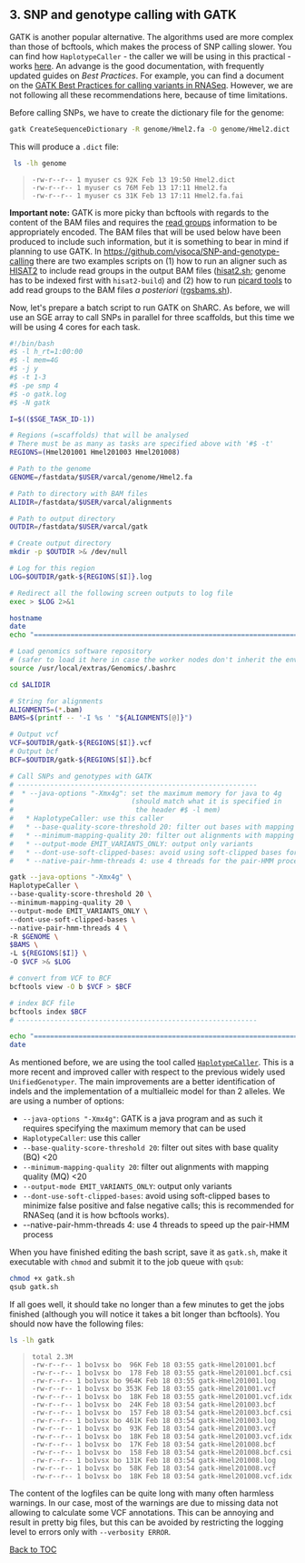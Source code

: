 ## 3. SNP and genotype calling with GATK
GATK is another popular alternative. The algorithms used are more complex than those of bcftools, which makes the process of SNP calling slower. You can find how ``HaplotypeCaller`` - the caller we will be using in this practical - works [here](https://software.broadinstitute.org/gatk/documentation/article?id=4148). An advange is the good documentation, with frequently updated guides on *Best Practices*. For example, you can find a document on the [GATK Best Practices for calling variants in RNASeq](https://software.broadinstitute.org/gatk/documentation/article.php?id=3891). However, we are not following all these recommendations here, because of time limitations.  

Before calling SNPs, we have to create the dictionary file for the genome:
```bash
gatk CreateSequenceDictionary -R genome/Hmel2.fa -O genome/Hmel2.dict
```
This will produce a `.dict` file:
```bash
 ls -lh genome
```
>``-rw-r--r-- 1 myuser cs 92K Feb 13 19:50 Hmel2.dict``<br>
>``-rw-r--r-- 1 myuser cs 76M Feb 13 17:11 Hmel2.fa``<br>
>``-rw-r--r-- 1 myuser cs 31K Feb 13 17:11 Hmel2.fa.fai``<br>

__Important note:__ GATK is more picky than bcftools with regards to the content of the BAM files and requires the [read groups](https://gatkforums.broadinstitute.org/gatk/discussion/6472/read-groups) information to be appropriately encoded. The BAM files that will be used below have been produced to include such information, but it is something to bear in mind if planning to use GATK. In https://github.com/visoca/SNP-and-genotype-calling there are two examples scripts on (1) how to run an aligner such as [HISAT2](https://ccb.jhu.edu/software/hisat2/index.shtml) to include read groups in the output BAM files ([hisat2.sh](https://github.com/visoca/SNP-and-genotype-calling/blob/master/scripts/hisat2.sh); genome has to be indexed first with `hisat2-build`) and (2) how to run [picard tools](https://broadinstitute.github.io/picard/) to add read groups to the BAM files *a posteriori* ([rgsbams.sh](https://github.com/visoca/SNP-and-genotype-calling/blob/master/scripts/rgsbams.sh)). 

Now, let's prepare a batch script to run GATK on ShARC. As before, we will use an SGE array to call SNPs in parallel for three scaffolds, but this time we will be using 4 cores for each task.

```bash
#!/bin/bash
#$ -l h_rt=1:00:00
#$ -l mem=4G
#$ -j y
#$ -t 1-3
#$ -pe smp 4
#$ -o gatk.log
#$ -N gatk

I=$(($SGE_TASK_ID-1))

# Regions (=scaffolds) that will be analysed
# There must be as many as tasks are specified above with '#$ -t'
REGIONS=(Hmel201001 Hmel201003 Hmel201008)

# Path to the genome
GENOME=/fastdata/$USER/varcal/genome/Hmel2.fa

# Path to directory with BAM files
ALIDIR=/fastdata/$USER/varcal/alignments

# Path to output directory
OUTDIR=/fastdata/$USER/varcal/gatk

# Create output directory
mkdir -p $OUTDIR >& /dev/null

# Log for this region
LOG=$OUTDIR/gatk-${REGIONS[$I]}.log

# Redirect all the following screen outputs to log file
exec > $LOG 2>&1

hostname
date
echo "=============================================================================="

# Load genomics software repository
# (safer to load it here in case the worker nodes don't inherit the environment)
source /usr/local/extras/Genomics/.bashrc

cd $ALIDIR

# String for alignments
ALIGNMENTS=(*.bam)
BAMS=$(printf -- '-I %s ' "${ALIGNMENTS[@]}")

# Output vcf
VCF=$OUTDIR/gatk-${REGIONS[$I]}.vcf
# Output bcf
BCF=$OUTDIR/gatk-${REGIONS[$I]}.bcf

# Call SNPs and genotypes with GATK
# -----------------------------------------------------------
#  * --java-options "-Xmx4g": set the maximum memory for java to 4g 
#                             (should match what it is specified in
#                              the header #$ -l mem)
#   * HaplotypeCaller: use this caller
#   * --base-quality-score-threshold 20: filter out bases with mapping quality <20
#   * --minimum-mapping-quality 20: filter out alignments with mapping quality <20
#   * --output-mode EMIT_VARIANTS_ONLY: output only variants
#   * --dont-use-soft-clipped-bases: avoid using soft-clipped bases for calls
#   * --native-pair-hmm-threads 4: use 4 threads for the pair-HMM process

gatk --java-options "-Xmx4g" \
HaplotypeCaller \
--base-quality-score-threshold 20 \
--minimum-mapping-quality 20 \
--output-mode EMIT_VARIANTS_ONLY \
--dont-use-soft-clipped-bases \
--native-pair-hmm-threads 4 \
-R $GENOME \
$BAMS \
-L ${REGIONS[$I]} \
-O $VCF >& $LOG

# convert from VCF to BCF
bcftools view -O b $VCF > $BCF

# index BCF file
bcftools index $BCF
# -----------------------------------------------------------

echo "=============================================================================="
date
```
As mentioned before, we are using the tool called [``HaplotypeCaller``](https://software.broadinstitute.org/gatk/documentation/tooldocs/current/org_broadinstitute_hellbender_tools_walkers_haplotypecaller_HaplotypeCaller.php). This is a more recent and improved caller with respect to the previous widely used ``UnifiedGenotyper``. The main improvements are a better identification of indels and the implementation of a multialleic model for than 2 alleles. We are using a number of options:
* `--java-options "-Xmx4g"`: GATK is a java program and as such it requires specifying the maximum memory that can be used
* `HaplotypeCaller`: use this caller
* `--base-quality-score-threshold 20`: filter out sites with base quality (BQ) <20
* `--minimum-mapping-quality 20`: filter out alignments with mapping quality (MQ) <20
* `--output-mode EMIT_VARIANTS_ONLY`: output only variants
* `--dont-use-soft-clipped-bases`: avoid using soft-clipped bases to minimize false positive and false negative calls; this is recommended for RNASeq (and it is how bcftools works).
* --native-pair-hmm-threads 4: use 4 threads to speed up the pair-HMM process

When you have finished editing the bash script, save it as `gatk.sh`, make it executable with `chmod` and submit it to the job queue with `qsub`:
```bash
chmod +x gatk.sh
qsub gatk.sh
```
If all goes well, it should take no longer than a few minutes to get the jobs finished (although you will notice it takes a bit longer than bcftools). You should now have the following files:
```bash
ls -lh gatk
```

>``total 2.3M``<br>
>``-rw-r--r-- 1 bo1vsx bo  96K Feb 18 03:55 gatk-Hmel201001.bcf``<br>
>``-rw-r--r-- 1 bo1vsx bo  178 Feb 18 03:55 gatk-Hmel201001.bcf.csi``<br>
>``-rw-r--r-- 1 bo1vsx bo 964K Feb 18 03:55 gatk-Hmel201001.log``<br>
>``-rw-r--r-- 1 bo1vsx bo 353K Feb 18 03:55 gatk-Hmel201001.vcf``<br>
>``-rw-r--r-- 1 bo1vsx bo  18K Feb 18 03:55 gatk-Hmel201001.vcf.idx``<br>
>``-rw-r--r-- 1 bo1vsx bo  24K Feb 18 03:54 gatk-Hmel201003.bcf``<br>
>``-rw-r--r-- 1 bo1vsx bo  157 Feb 18 03:54 gatk-Hmel201003.bcf.csi``<br>
>``-rw-r--r-- 1 bo1vsx bo 461K Feb 18 03:54 gatk-Hmel201003.log``<br>
>``-rw-r--r-- 1 bo1vsx bo  93K Feb 18 03:54 gatk-Hmel201003.vcf``<br>
>``-rw-r--r-- 1 bo1vsx bo  18K Feb 18 03:54 gatk-Hmel201003.vcf.idx``<br>
>``-rw-r--r-- 1 bo1vsx bo  17K Feb 18 03:54 gatk-Hmel201008.bcf``<br>
>``-rw-r--r-- 1 bo1vsx bo  158 Feb 18 03:54 gatk-Hmel201008.bcf.csi``<br>
>``-rw-r--r-- 1 bo1vsx bo 131K Feb 18 03:54 gatk-Hmel201008.log``<br>
>``-rw-r--r-- 1 bo1vsx bo  58K Feb 18 03:54 gatk-Hmel201008.vcf``<br>
>``-rw-r--r-- 1 bo1vsx bo  18K Feb 18 03:54 gatk-Hmel201008.vcf.idx``<br>

The content of the logfiles can be quite long with many often harmless warnings. In our case, most of the warnings are due to missing data not allowing to calculate some VCF annotations. This can be annoying and result in pretty big files, but this can be avoided by restricting the logging level to errors only with ``--verbosity ERROR``.

[Back to TOC](index.md)
